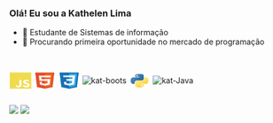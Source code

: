 ### Olá! Eu sou a Kathelen Lima



- 🌱 Estudante de Sistemas de informação
- 👯 Procurando primeira oportunidade no mercado de programação

##
<div style="display: inline_block"><br>
  <img align="center" alt="kat-Js" height="30" width="40" src="https://raw.githubusercontent.com/devicons/devicon/master/icons/javascript/javascript-plain.svg">
  <img align="center" alt="kat-HTML" height="30" width="40" src="https://raw.githubusercontent.com/devicons/devicon/master/icons/html5/html5-original.svg">
  <img align="center" alt="kat-CSS" height="30" width="40" src="https://raw.githubusercontent.com/devicons/devicon/master/icons/css3/css3-original.svg">
  <img align="center" alt="kat-boots" height="30" width="40" src="https://upload.wikimedia.org/wikipedia/commons/b/b2/Bootstrap_logo.svg">
  <img align="center" alt="kat-Python" height="30" width="40" src="https://raw.githubusercontent.com/devicons/devicon/master/icons/python/python-original.svg">
  <img align="center" alt="kat-Java" height="30" width="40" src="https://upload.wikimedia.org/wikipedia/pt/3/30/Java_programming_language_logo.svg">
  
          
</div>
  
  ##
  <div> 
  <a href = "mailto:kathelenlima13@gmail.com"><img src="https://img.shields.io/badge/-Gmail-%23333?style=for-the-badge&logo=gmail&logoColor=white" target="_blank"></a>
  <a href="https://www.linkedin.com/in/kathelen-lima-409a92251/" target="_blank"><img src="https://img.shields.io/badge/-LinkedIn-%230077B5?style=for-the-badge&logo=linkedin&logoColor=white" target="_blank"></a> 
  
</div>
